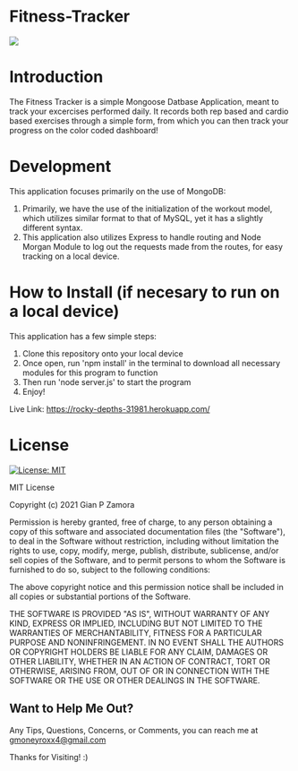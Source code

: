 # Fitness-Tracker

<!-- insert video gif here -->
![](https://github.com/seddboi/Note-Machine/blob/main/Note%20Taker.gif)

# Introduction

The Fitness Tracker is a simple Mongoose Datbase Application, meant to track your excercises performed daily. It records both rep based and cardio based exercises through a simple form, from which you can then track your progress on the color coded dashboard!

# Development

This application focuses primarily on the use of MongoDB:
1. Primarily, we have the use of the initialization of the workout model, which utilizes similar format to that of MySQL, yet it has a slightly different syntax.
2. This application also utilizes Express to handle routing and Node Morgan Module to log out the requests made from the routes, for easy tracking on a local device.

# How to Install (if necesary to run on a local device)

This application has a few simple steps:
1. Clone this repository onto your local device
2. Once open, run 'npm install' in the terminal to download all necessary modules for this program to function
3. Then run 'node server.js' to start the program
4. Enjoy!

Live Link: https://rocky-depths-31981.herokuapp.com/

# License
[![License: MIT](https://img.shields.io/badge/License-MIT-yellow.svg)](https://opensource.org/licenses/MIT)

MIT License

Copyright (c) 2021 Gian P Zamora

Permission is hereby granted, free of charge, to any person obtaining a copy
of this software and associated documentation files (the "Software"), to deal
in the Software without restriction, including without limitation the rights
to use, copy, modify, merge, publish, distribute, sublicense, and/or sell
copies of the Software, and to permit persons to whom the Software is
furnished to do so, subject to the following conditions:

The above copyright notice and this permission notice shall be included in all
copies or substantial portions of the Software.

THE SOFTWARE IS PROVIDED "AS IS", WITHOUT WARRANTY OF ANY KIND, EXPRESS OR
IMPLIED, INCLUDING BUT NOT LIMITED TO THE WARRANTIES OF MERCHANTABILITY,
FITNESS FOR A PARTICULAR PURPOSE AND NONINFRINGEMENT. IN NO EVENT SHALL THE
AUTHORS OR COPYRIGHT HOLDERS BE LIABLE FOR ANY CLAIM, DAMAGES OR OTHER
LIABILITY, WHETHER IN AN ACTION OF CONTRACT, TORT OR OTHERWISE, ARISING FROM,
OUT OF OR IN CONNECTION WITH THE SOFTWARE OR THE USE OR OTHER DEALINGS IN THE
SOFTWARE.

## Want to Help Me Out?

Any Tips, Questions, Concerns, or Comments, you can reach me at gmoneyroxx4@gmail.com


Thanks for Visiting! :)